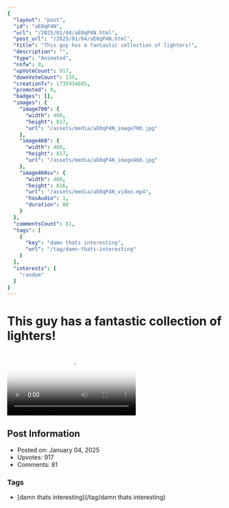 ```yaml
---
{
  "layout": "post",
  "id": "aE0qP4N",
  "url": "/2025/01/04/aE0qP4N.html",
  "post_url": "/2025/01/04/aE0qP4N.html",
  "title": "This guy has a fantastic collection of lighters!",
  "description": "",
  "type": "Animated",
  "nsfw": 0,
  "upVoteCount": 917,
  "downVoteCount": 135,
  "creationTs": 1735934605,
  "promoted": 0,
  "badges": [],
  "images": {
    "image700": {
      "width": 460,
      "height": 817,
      "url": "/assets/media/aE0qP4N_image700.jpg"
    },
    "image460": {
      "width": 460,
      "height": 817,
      "url": "/assets/media/aE0qP4N_image460.jpg"
    },
    "image460sv": {
      "width": 460,
      "height": 816,
      "url": "/assets/media/aE0qP4N_video.mp4",
      "hasAudio": 1,
      "duration": 88
    }
  },
  "commentsCount": 81,
  "tags": [
    {
      "key": "damn thats interesting",
      "url": "/tag/damn-thats-interesting"
    }
  ],
  "interests": [
    "random"
  ]
}
---
```


# This guy has a fantastic collection of lighters!

<video controls playsinline loop poster="/assets/media/aE0qP4N_image460.jpg">
  <source src="/assets/media/aE0qP4N_video.mp4" type="video/mp4">
  Your browser does not support the video tag.
</video>

## Post Information

- Posted on: January 04, 2025
- Upvotes: 917
- Comments: 81

### Tags

- [damn thats interesting](/tag/damn thats interesting)
